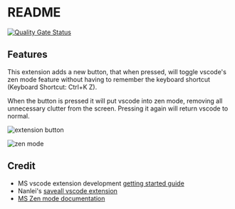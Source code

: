 # README

[![Quality Gate Status](https://sonarcloud.io/api/project_badges/measure?project=azure-devops&metric=alert_status)](https://sonarcloud.io/dashboard?id=azure-devops)

## Features

This extension adds a new button, that when pressed, will toggle vscode's zen mode feature without having to remember the keyboard shortcut (Keyboard Shortcut: Ctrl+K Z).

When the button is pressed it will put vscode into zen mode, removing all unnecessary clutter from the screen. Pressing it again will return vscode to normal.

![extension button](https://dev.azure.com/fudd0457/75b5d875-45a4-4bc7-ad9a-2a156d30ba09/_apis/git/repositories/6058561f-e0bf-4618-a0a2-1b70bacbd604/Items?path=%2Fmedia%2Ftogglezenmode.png&versionDescriptor%5BversionOptions%5D=0&versionDescriptor%5BversionType%5D=0&versionDescriptor%5Bversion%5D=master&download=false&resolveLfs=true&%24format=octetStream&api-version=5.0-preview.1)

![zen mode](https://code.visualstudio.com/assets/docs/getstarted/tips-and-tricks/zen_mode.gif)

## Credit

* MS vscode extension development [getting started guide](https://code.visualstudio.com/api/get-started/your-first-extension)
* Nanlei's [saveall vscode extension](https://marketplace.visualstudio.com/items?itemName=nanlei.save-all)
* [MS Zen mode documentation](https://code.visualstudio.com/docs/getstarted/tips-and-tricks#_zen-mode)
